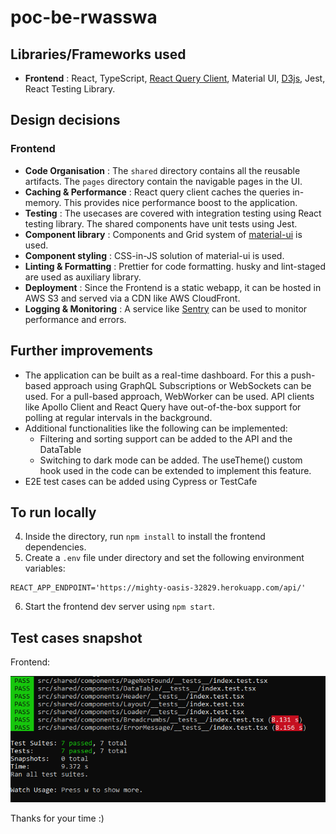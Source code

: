# poc-be-rwasswa

## Libraries/Frameworks used

-  **Frontend** : React, TypeScript, [React Query Client](https://react-query.tanstack.com/), Material UI, [D3js](https://d3js.org/), Jest, React Testing Library.

## Design decisions

### Frontend

-  **Code Organisation** : The `shared` directory contains all the reusable artifacts. The `pages` directory contain the navigable pages in the UI.
-  **Caching & Performance** : React query client caches the queries in-memory. This provides nice performance boost to the application.
-  **Testing** : The usecases are covered with integration testing using React testing library. The shared components have unit tests using Jest.
-  **Component library** : Components and Grid system of [material-ui](https://material-ui.com/) is used.
-  **Component styling** : CSS-in-JS solution of material-ui is used.
-  **Linting & Formatting** : Prettier for code formatting. husky and lint-staged are used as auxiliary library.
-  **Deployment** : Since the Frontend is a static webapp, it can be hosted in AWS S3 and served via a CDN like AWS CloudFront.
-  **Logging & Monitoring** : A service like [Sentry](https://sentry.io/for/react/) can be used to monitor performance and errors.

## Further improvements

-  The application can be built as a real-time dashboard. For this a push-based approach using GraphQL Subscriptions or WebSockets can be used. For a pull-based approach, WebWorker can be used. API clients like Apollo Client and React Query have out-of-the-box support for polling at regular intervals in the background.
-  Additional functionalities like the following can be implemented:
   -  Filtering and sorting support can be added to the API and the DataTable
   -  Switching to dark mode can be added. The useTheme() custom hook used in the code can be extended to implement this feature.
-  E2E test cases can be added using Cypress or TestCafe

## To run locally

4. Inside the directory, run `npm install` to install the frontend dependencies.
5. Create a `.env` file under directory and set the following environment variables:

```
REACT_APP_ENDPOINT='https://mighty-oasis-32829.herokuapp.com/api/'
```

6. Start the frontend dev server using `npm start`.

## Test cases snapshot

Frontend:

![Snapshot of frontend cases](/docs/testcases.PNG)

Thanks for your time :)
